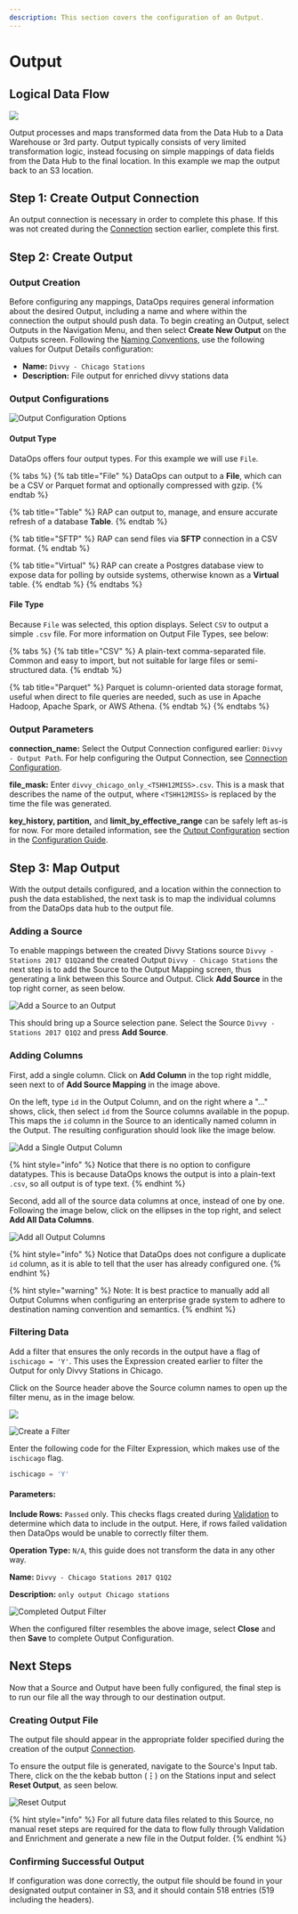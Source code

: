 ```yaml
---
description: This section covers the configuration of an Output.
---
```


# Output

## Logical Data Flow

![](../../.gitbook/assets/screen-shot-2020-07-09-at-10.12.59-am.png)

Output processes and maps transformed data from the Data Hub to a Data Warehouse or 3rd party. Output typically consists of very limited transformation logic, instead focusing on simple mappings of data fields from the Data Hub to the final location. In this example we map the output back to an S3 location.

## Step 1: Create Output Connection

An output connection is necessary in order to complete this phase. If this was not created during the [Connection](connection.md) section earlier, complete this first.

## Step 2: Create Output

### Output Creation

Before configuring any mappings, DataOps requires general information about the desired Output, including a name and where within the connection the output should push data. To begin creating an Output, select Outputs in the Navigation Menu, and then select **Create New Output** on the Outputs screen. Following the [Naming Conventions](output.md), use the following values for Output Details configuration:

* **Name:** `Divvy - Chicago Stations`
* **Description:** File output for enriched divvy stations data

### Output Configurations

![Output Configuration Options](../../.gitbook/assets/rap-output-configuration.png)

#### Output Type

DataOps offers four output types. For this example we will use `File`.

{% tabs %}
{% tab title="File" %}
DataOps can output to a **File**, which can be a CSV or Parquet format and optionally compressed with gzip.
{% endtab %}

{% tab title="Table" %}
RAP can output to, manage, and ensure accurate refresh of a database **Table**.
{% endtab %}

{% tab title="SFTP" %}
RAP can send files via **SFTP** connection in a CSV format.
{% endtab %}

{% tab title="Virtual" %}
RAP can create a Postgres database view to expose data for polling by outside systems, otherwise known as a **Virtual** table.
{% endtab %}
{% endtabs %}

#### File Type

Because `File` was selected, this option displays. Select `CSV` to output a simple `.csv` file. For more information on Output File Types, see below:

{% tabs %}
{% tab title="CSV" %}
A plain-text comma-separated file. Common and easy to import, but not suitable for large files or semi-structured data.
{% endtab %}

{% tab title="Parquet" %}
Parquet is column-oriented data storage format, useful when direct to file queries are needed, such as use in Apache Hadoop, Apache Spark, or AWS Athena.
{% endtab %}
{% endtabs %}

### Output Parameters

**connection\_name:** Select the Output Connection configured earlier: `Divvy - Output Path`. For help configuring the Output Connection, see [Connection Configuration](connection.md).

**file\_mask:** Enter `divvy_chicago_only_<TSHH12MISS>.csv`. This is a mask that describes the name of the output, where `<TSHH12MISS>` is replaced by the time the file was generated.

**key\_history, partition,** and **limit\_by\_effective\_range** can be safely left as-is for now. For more detailed information, see the [Output Configuration]() section in the [Configuration Guide](output.md).

## Step 3: Map Output

With the output details configured, and a location within the connection to push the data established, the next task is to map the individual columns from the DataOps data hub to the output file.

### Adding a Source

To enable mappings between the created Divvy Stations source `Divvy - Stations 2017 Q1Q2`and the created Output `Divvy - Chicago Stations` the next step is to add the Source to the Output Mapping screen, thus generating a link between this Source and Output. Click **Add Source** in the top right corner, as seen below.

![Add a Source to an Output](../../.gitbook/assets/rap-add-new-source-mapping-output.png)

This should bring up a Source selection pane. Select the Source `Divvy - Stations 2017 Q1Q2` and press **Add Source**.

### Adding Columns

First, add a single column. Click on **Add Column** in the top right middle, seen next to of **Add Source Mapping** in the image above.

On the left, type `id` in the Output Column, and on the right where a "..." shows, click, then select `id` from the Source columns available in the popup. This maps the `id` column in the Source to an identically named column in the Output. The resulting configuration should look like the image below.

![Add a Single Output Column](../../.gitbook/assets/rap-add-single-column-output.png)

{% hint style="info" %}
Notice that there is no option to configure datatypes. This is because DataOps knows the output is into a plain-text `.csv`, so all output is of type text.
{% endhint %}

Second, add all of the source data columns at once, instead of one by one. Following the image below, click on the ellipses in the top right, and select **Add All Data Columns**.

![Add all Output Columns](../../.gitbook/assets/rap-map-all-output.png)

{% hint style="info" %}
Notice that DataOps does not configure a duplicate `id` column, as it is able to tell that the user has already configured one.
{% endhint %}

{% hint style="warning" %}
Note: It is best practice to manually add all Output Columns when configuring an enterprise grade system to adhere to destination naming convention and semantics.
{% endhint %}

### Filtering Data

Add a filter that ensures the only records in the output have a flag of `ischicago = 'Y'`. This uses the Expression created earlier to filter the Output for only Divvy Stations in Chicago.

Click on the Source header above the Source column names to open up the filter menu, as in the image below.

![](../../.gitbook/assets/rap-filter-location-1.png)

![Create a Filter](../../.gitbook/assets/rap-filter-location-2.png)

Enter the following code for the Filter Expression, which makes use of the `ischicago` flag.

```sql
ischicago = 'Y'
```

#### Parameters:

**Include Rows:** `Passed` only. This checks flags created during [Validation](validation-and-enrichment.md#step-1-configure-validation) to determine which data to include in the output. Here, if rows failed validation then DataOps would be unable to correctly filter them.

**Operation Type:** `N/A`, this guide does not transform the data in any other way.

**Name:** `Divvy - Chicago Stations 2017 Q1Q2`

**Description:** `only output Chicago stations`

![Completed Output Filter](../../.gitbook/assets/screen-shot-2020-07-13-at-11.52.29-am.png)

When the configured filter resembles the above image, select **Close** and then **Save** to complete Output Configuration.

## Next Steps

Now that a Source and Output have been fully configured, the final step is to run our file all the way through to our destination output.

### Creating Output File

The output file should appear in the appropriate folder specified during the creation of the output [Connection](connection.md#step-1-create-a-connection).

To ensure the output file is generated, navigate to the Source's Input tab. There, click on the the kebab button \(**⋮**\) on the Stations input and select **Reset Output**, as seen below.

![Reset Output](../../.gitbook/assets/rap-reset-output.png)

{% hint style="info" %}
For all future data files related to this Source, no manual reset steps are required for the data to flow fully through Validation and Enrichment and generate a new file in the Output folder.
{% endhint %}

### Confirming Successful Output

If configuration was done correctly, the output file should be found in your designated output container in S3, and it should contain 518 entries \(519 including the headers\).



